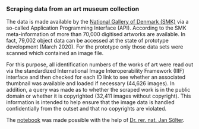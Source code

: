 ### Scraping data from an art museum collection

The data is made available by the [National Gallery of Denmark (SMK)](https://www.smk.dk/en/article/smk-open/) via a so-called Application Programming Interface (API). According to the SMK meta-information of more than 70,000 digitised artworks are available. In fact, 79,002 object data can be accessed at the state of prototype development (March 2020). For the prototype only those data sets were scanned which contained an image file. 

For this purpose, all identification numbers of the works of art were read out via the standardized International Image Interoperability Framework (IIIF) interface and then checked for each ID link to see whether an associated thumbnail was available and loaded if necessary (44,626 images). In addition, a query was made as to whether the scraped work is in the public domain or whether it is copyrighted (32,411 images without copyright). This information is intended to help ensure that the image data is handled confidentially from the outset and that no copyrights are violated.

The [notebook](https://github.com/DominikBoenisch/Training-the-Archive/blob/master/Prototype/1_Scraper/Scraper.ipynb) was made possible with the help of [Dr. rer. nat. Jan Sölter](https://de.linkedin.com/in/jansoelter).
